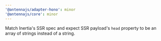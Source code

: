 ```yaml
---
'@antennajs/adapter-hono': minor
'@antennajs/core': minor
---
```


Match Inertia's SSR spec and expect SSR payload's `head` property to be an array of strings instead of a string.

